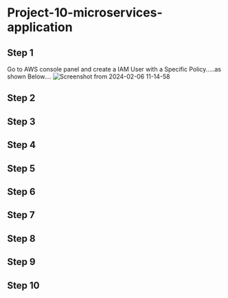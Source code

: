 # Project-10-microservices-application

## Step 1 ##
Go to AWS console panel and create a IAM User with a Specific Policy.....as shown Below....
![Screenshot from 2024-02-06 11-14-58](https://github.com/sumitdahiya1992/project-10-microservices-application/assets/61849354/65a632d1-99e2-47ba-b032-7168654e1892)


## Step 2 ##
## Step 3 ##
## Step 4 ##
## Step 5 ##
## Step 6 ##
## Step 7 ##
## Step 8 ##
## Step 9 ##
## Step 10 ##
